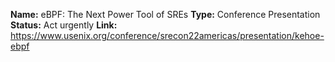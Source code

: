 **Name:** eBPF: The Next Power Tool of SREs
**Type:** Conference Presentation
**Status:** Act urgently
**Link:** https://www.usenix.org/conference/srecon22americas/presentation/kehoe-ebpf

